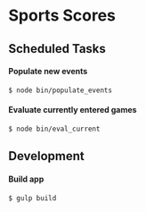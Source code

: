 # Sports Scores

## Scheduled Tasks

#### Populate new events

```
$ node bin/populate_events
```

#### Evaluate currently entered games

```
$ node bin/eval_current
```

## Development

#### Build app

```
$ gulp build
```
